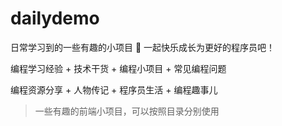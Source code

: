 # dailydemo
日常学习到的一些有趣的小项目
💪 一起快乐成长为更好的程序员吧！

编程学习经验 + 技术干货 + 编程小项目 + 常见编程问题

编程资源分享 + 人物传记 + 程序员生活 + 编程趣事儿

> 一些有趣的前端小项目，可以按照目录分别使用
